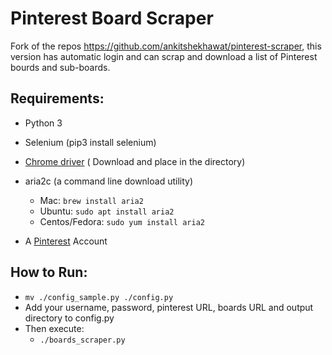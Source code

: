 # Pinterest Board Scraper
Fork of the repos https://github.com/ankitshekhawat/pinterest-scraper, this version has automatic login and can scrap and download a list of Pinterest bourds and sub-boards.
## Requirements:

- Python 3
- Selenium (pip3 install selenium)
- [Chrome driver](https://sites.google.com/chromium.org/driver/downloads) ( Download and place in the directory) 
- aria2c (a command line download utility)
	- Mac: `brew install aria2`
	- Ubuntu: `sudo apt install aria2`
	- Centos/Fedora: `sudo yum install aria2`

- A [Pinterest](http://www.pinterest.com) Account

## How to Run:

- `mv ./config_sample.py ./config.py`
- Add your username, password, pinterest URL, boards URL and output directory to config.py
- Then execute:
	- `./boards_scraper.py`
